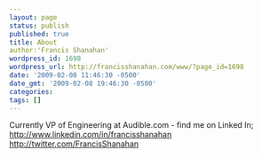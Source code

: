 ```yaml
---
layout: page
status: publish
published: true
title: About
author:'Francis Shanahan'
wordpress_id: 1698
wordpress_url: http://francisshanahan.com/www/?page_id=1698
date: '2009-02-08 11:46:30 -0500'
date_gmt: '2009-02-08 19:46:30 -0500'
categories:
tags: []
---
```

Currently VP of Engineering at Audible.com - find me on Linked In; 
<a href="http://www.linkedin.com/in/francisshanahan">http://www.linkedin.com/in/francisshanahan</a><br />
<a href="http://twitter.com/FrancisShanahan">http://twitter.com/FrancisShanahan</a>
